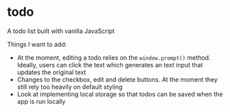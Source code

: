# todo

A todo list built with vanilla JavaScript

Things I want to add:
- At the moment, editing a todo relies on the ``window.prompt()`` method. Ideally, users can click the text which generates an text input that updates the original text
- Changes to the checkbox, edit and delete buttons. At the moment they still rely too heavily on default styling
- Look at implementing local storage so that todos can be saved when the app is run locally
